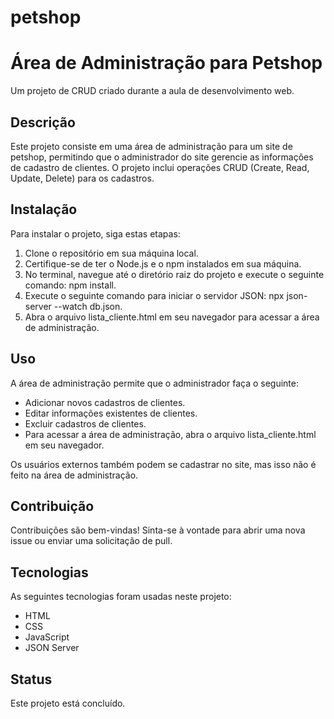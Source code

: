 # petshop
<h1>Área de Administração para Petshop</h1>
Um projeto de CRUD criado durante a aula de desenvolvimento web.

<h2>Descrição</h2>
Este projeto consiste em uma área de administração para um site de petshop, permitindo que o administrador do site gerencie as informações de cadastro de clientes. O projeto inclui operações CRUD (Create, Read, Update, Delete) para os cadastros.

<h2>Instalação</h2>

Para instalar o projeto, siga estas etapas:

<ol>
  <li>Clone o repositório em sua máquina local.</li>
  <li>Certifique-se de ter o Node.js e o npm instalados em sua máquina.</li>
  <li>No terminal, navegue até o diretório raiz do projeto e execute o seguinte comando: npm install.</li>
  <li>Execute o seguinte comando para iniciar o servidor JSON: npx json-server --watch db.json.</li>
  <li>Abra o arquivo lista_cliente.html em seu navegador para acessar a área de administração.</li>
</ol>


<h2>Uso</h2>

<p>A área de administração permite que o administrador faça o seguinte:</p>

<ul>
  <li>Adicionar novos cadastros de clientes.</li>
  <li>Editar informações existentes de clientes.</li>
  <li>Excluir cadastros de clientes.</li>
  <li>Para acessar a área de administração, abra o arquivo lista_cliente.html em seu navegador.</li>
</ul>


Os usuários externos também podem se cadastrar no site, mas isso não é feito na área de administração.

<h2>Contribuição</h2>
<p>Contribuições são bem-vindas! Sinta-se à vontade para abrir uma nova issue ou enviar uma solicitação de pull.</p>

<h2>Tecnologias</h2>
<p>As seguintes tecnologias foram usadas neste projeto:</p>

<ul>
<li>HTML</li>
<li>CSS</li>
<li>JavaScript</li>
<li>JSON Server</li>
</ul>

<h2>Status</h2>
Este projeto está concluído.
